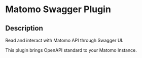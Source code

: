 # Matomo Swagger Plugin

## Description

Read and interact with Matomo API through Swagger UI.

This plugin brings OpenAPI standard to your Matomo Instance.

